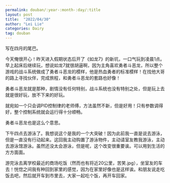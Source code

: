 ```yaml
---
permalink: douban/:year-:month-:day/:title
layout: post
title:  "2022/04/30"
author: "Lei Lie"
categories: Dairy
tag: douban
---
```


写在四月的尾巴。

今天俺很开心！昨天进入假期状态后开了《如龙7》的新坑，一口气玩到凌晨1点。早上起床后继续玩，想说如龙7就很胡逼啊，因为主角喜欢勇者斗恶龙，所以整个游戏的战斗系统做成了勇者斗恶龙的模样，他是热血勇者的标准模样！在找他大哥的路上寻找伙伴，完成旅程，和勇者斗恶龙的套路也好像！

勇者斗恶龙就是那种，剧情没有任何特别，战斗系统也没有特别之处，但是玩上去就是很好玩，放不下来的好玩。

就宛如一个只会调PID控制律的老师傅，方法虽然不新，但是好用！只有参数调得好，整个控制系统就会运行得十分顺畅。

勇者斗恶龙也是这么个意思。

下午四点去游泳了。我想说这个是我的一个大突破！因为此前我一直是说去游泳，但是一直没有行动起来。这回我主动购置了游泳物件，主动请室友教我游泳，主动去游泳馆游泳。虽然还没太会游泳，但是呢，这个改变很重要诶。可以用到生活的方方面面。

游完泳去离学校最近的商场吃饭（然而也有将近20公里，苦笑.jpg），坐室友的车去！恍惚之间我有种回到家里的感觉，因为在家里好像也是这样诶。和朋友说走吃饭去吧，然后就开车到市里去，大家一起吃个饭，再开车回家。
